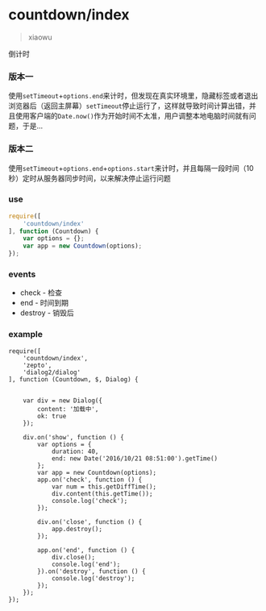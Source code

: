 # countdown/index

> xiaowu

倒计时

### 版本一

使用`setTimeout`+`options.end`来计时，但发现在真实环境里，隐藏标签或者退出浏览器后（返回主屏幕）`setTimeout`停止运行了，这样就导致时间计算出错，并且使用客户端的`Date.now()`作为开始时间不太准，用户调整本地电脑时间就有问题，于是...

### 版本二

使用`setTimeout`+`options.end`+`options.start`来计时，并且每隔一段时间（10秒）定时从服务器同步时间，以来解决停止运行问题

### use

```js
require([
    'countdown/index'
], function (Countdown) {
    var options = {};
    var app = new Countdown(options);
});
```

### events

* check - 检查
* end - 时间到期
* destroy - 销毁后

### example

```runjs
require([
    'countdown/index',
    'zepto',
    'dialog2/dialog'
], function (Countdown, $, Dialog) {
    

    var div = new Dialog({
        content: '加载中',
        ok: true
    });

    div.on('show', function () {
        var options = {
            duration: 40,
            end: new Date('2016/10/21 08:51:00').getTime()
        };
        var app = new Countdown(options);
        app.on('check', function () {
            var num = this.getDiffTime();
            div.content(this.getTime());
            console.log('check');
        });

        div.on('close', function () {
            app.destroy();
        });

        app.on('end', function () {
            div.close();
            console.log('end');
        }).on('destroy', function () {
            console.log('destroy');
        });
    });
});
```